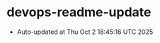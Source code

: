 # devops-readme-update
<!--START_SECTION:activity-->
- Auto-updated at Thu Oct  2 18:45:16 UTC 2025
<!--END_SECTION:activity-->
